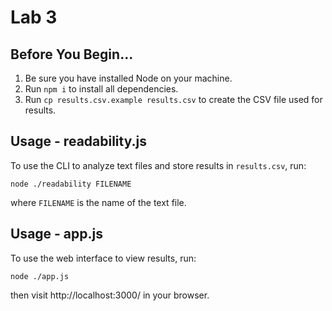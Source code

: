 # Lab 3

## Before You Begin...

1. Be sure you have installed Node on your machine.
1. Run `npm i` to install all dependencies.
1. Run `cp results.csv.example results.csv` to create the CSV file used for results.

## Usage - readability.js

To use the CLI to analyze text files and store results in `results.csv`, run:

```
node ./readability FILENAME
```

where `FILENAME` is the name of the text file.

## Usage - app.js

To use the web interface to view results, run:

```
node ./app.js
```

then visit http://localhost:3000/ in your browser.
